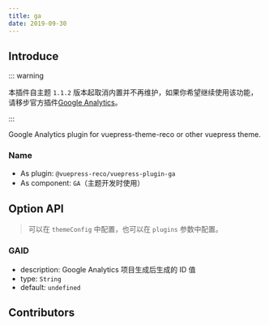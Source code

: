 ```yaml
---
title: ga
date: 2019-09-30
---
```


## Introduce <GitHubLink repo="vuepress-reco/vuepress-plugin-ga/"/>

::: warning

本插件自主题 `1.1.2` 版本起取消内置并不再维护，如果你希望继续使用该功能，请移步官方插件[Google Analytics](https://v1.vuepress.vuejs.org/zh/plugin/official/plugin-google-analytics.html)。

:::

Google Analytics plugin for vuepress-theme-reco or other vuepress theme.

### Name

- As plugin: `@vuepress-reco/vuepress-plugin-ga`
- As component: `GA`（主题开发时使用）

## Option API

> 可以在 `themeConfig` 中配置，也可以在 `plugins` 参数中配置。

### GAID 

- description: Google Analytics 项目生成后生成的 ID 值
- type: `String`
- default: `undefined`

## Contributors

<Contributors user="vuepress-reco" repo="vuepress-plugin-ga"></Contributors>
